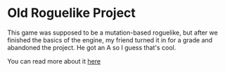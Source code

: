 # Old Roguelike Project
This game was supposed to be a mutation-based roguelike, but after we finished the basics of the engine, my friend turned it in for a grade and abandoned the project. He got an A so I guess that's cool.

You can read more about it [here](https://ramseyopp.com/post/old-roguelike-project)